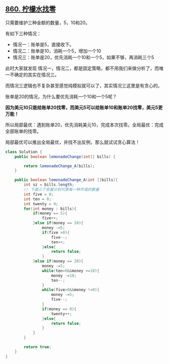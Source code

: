 ## [860. 柠檬水找零](https://leetcode-cn.com/problems/lemonade-change/)

只需要维护三种金额的数量，5，10和20。

有如下三种情况：

- 情况一：账单是5，直接收下。
- 情况二：账单是10，消耗一个5，增加一个10
- 情况三：账单是20，优先消耗一个10和一个5，如果不够，再消耗三个5

此时大家就发现 情况一，情况二，都是固定策略，都不用我们来做分析了，而唯一不确定的其实在情况三。

而情况三逻辑也不复杂甚至感觉纯模拟就可以了，其实情况三这里是有贪心的。

账单是20的情况，为什么要优先消耗一个10和一个5呢？

**因为美元10只能给账单20找零，而美元5可以给账单10和账单20找零，美元5更万能！**

所以局部最优：遇到账单20，优先消耗美元10，完成本次找零。全局最优：完成全部账单的找零。

局部最优可以推出全局最优，并找不出反例，那么就试试贪心算法！

~~~java
class Solution {
    public boolean lemonadeChange(int[] bills) {

        return lemonadeChange_A(bills);
    }

    public boolean lemonadeChange_A(int []bills){
        int sz = bills.length;
        // 下面三个变量分别代表每一种币值的数量
        int five = 0;
        int ten = 0;
        int twenty = 0;
        for(int money : bills){
            if(money == 5){
                five++;
            }else if(money == 10){
                money -=5;
                if(five >0){
                    five--;
                    ten++;
                }else{
                    return false;
                }
            }else if(money == 20){
                money -=5;
                while(ten>0&&money >=10){
                    money -=10;
                    ten--;
                }
                while(five>0&&money !=0){
                    money -=5;
                    five--;
                }
                if(money == 0){
                    twenty++;
                }else{
                    return false;
                }
            }
        }

        return true;
    }
}
~~~

